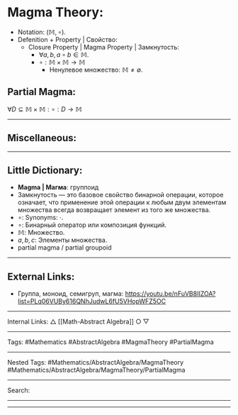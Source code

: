 # Magma Theory:
- Notation: $(\mathbb{M}, \circ)$.
- Defenition + Property | Свойство:
	- Сlosure Property | Magma Property | Замкнутость:
		- $\forall {a, b, a \circ b} \in \mathbb{M}$.
		- $\circ: \mathbb{M} \times \mathbb{M} \to \mathbb{M}$
			- Ненулевое множество: $\mathbb{M} \neq \emptyset$.
## Partial Magma:
$\forall D \subseteq \mathbb{M} \times \mathbb{M}: \circ: D \to \mathbb{M}$
***
## Miscellaneous:
***
## Little Dictionary:
- **Magma | Магма**: группоид
- Замкнутость — это базовое свойство бинарной операции, которое означает, что применение этой операции к любым двум элементам множества всегда возвращает элемент из того же множества.
- $\circ$: Synonyms: $\cdot$.
- $\circ$: Бинарный оператор или композиция функций.
- $\mathbb{M}$: Множество.
- $a, b, c$: Элементы множества.
- partial magma / partial groupoid 
***
## External Links:
- Группа, моноид, семигруп, магма: https://youtu.be/nFuVB8IIZOA?list=PLq06VUBy616QNhJudwL6fU5VHopWFZ5OC
***
Internal Links:
$\bigtriangleup$ [[Math-Abstract Algebra]]
$\bigcirc$
$\bigtriangledown$
***
Tags: #Mathematics #AbstractAlgebra #MagmaTheory #PartialMagma
***
Nested Tags: #Mathematics/AbstractAlgebra/MagmaTheory #Mathematics/AbstractAlgebra/MagmaTheory/PartialMagma
***
Search:
***
***